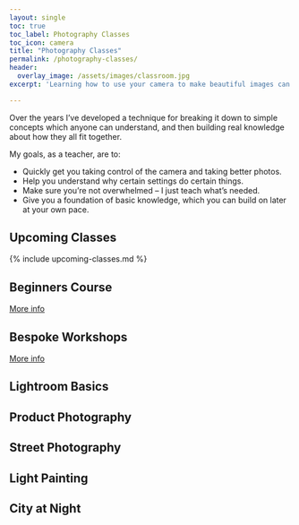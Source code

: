 ```yaml
---
layout: single
toc: true
toc_label: Photography Classes
toc_icon: camera
title: "Photography Classes"
permalink: /photography-classes/
header:
  overlay_image: /assets/images/classroom.jpg
excerpt: 'Learning how to use your camera to make beautiful images can seem daunting. So many buttons and so much confusing jargon. Where to start?'

---
```


Over the years I’ve developed a technique for breaking it down to simple concepts which anyone can understand, and then building real knowledge about how they all fit together.

My goals, as a teacher, are to:

* Quickly get you taking control of the camera and taking better photos.
* Help you understand why certain settings do certain things.
* Make sure you’re not overwhelmed – I just teach what’s needed.
* Give you a foundation of basic knowledge, which you can build on later at your own pace.

## Upcoming Classes

{% include upcoming-classes.md %}

## Beginners Course

<a href="/beginners-photography" class="btn btn--primary">More info</a>

## Bespoke Workshops

<a href="/photography-workshops/" class="btn btn--primary">More info</a>

## Lightroom Basics



## Product Photography



## Street Photography



## Light Painting



## City at Night



